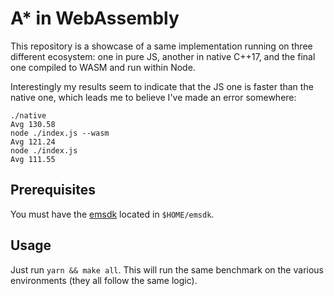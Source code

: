# A* in WebAssembly

This repository is a showcase of a same implementation running on three different ecosystem: one in pure JS, another in native C++17, and the final one compiled to WASM and run within Node.

Interestingly my results seem to indicate that the JS one is faster than the native one, which leads me to believe I've made an error somewhere:

```
./native
Avg 130.58
node ./index.js --wasm
Avg 121.24
node ./index.js
Avg 111.55
```

## Prerequisites

You must have the [emsdk](https://github.com/emscripten-core/emsdk) located in `$HOME/emsdk`.

## Usage

Just run `yarn && make all`. This will run the same benchmark on the various environments (they all follow the same logic).
